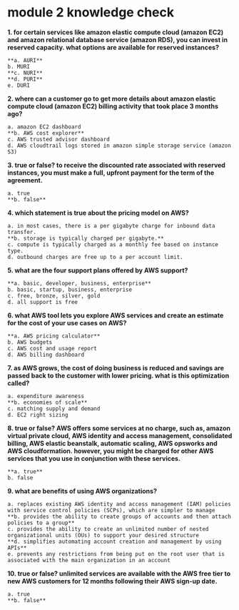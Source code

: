 # module 2 knowledge check

__1. for certain services like amazon elastic compute cloud (amazon EC2) and amazon relational database service (amazon RDS), you can invest in reserved capacity. what options are available for reserved instances?__

    **a. AURI**
    b. MURI
    **c. NURI**
    **d. PURI**
    e. DURI

__2. where can a customer go to get more details about amazon elastic compute cloud (amazon EC2) billing activity that took place 3 months ago?__

    a. amazon EC2 dashboard
    **b. AWS cost explorer**
    c. AWS trusted advisor dashboard
    d. AWS cloudtrail logs stored in amazon simple storage service (amazon S3)

__3. true or false? to receive the discounted rate associated with reserved instances, you must make a full, upfront payment for the term of the agreement.__

    a. true
    **b. false**

__4. which statement is true about the pricing model on AWS?__

    a. in most cases, there is a per gigabyte charge for inbound data transfer.
    **b. storage is typically charged per gigabyte.**
    c. compute is typically charged as a monthly fee based on instance type.
    d. outbound charges are free up to a per account limit.

__5. what are the four support plans offered by AWS support?__

    **a. basic, developer, business, enterprise**
    b. basic, startup, business, enterprise
    c. free, bronze, silver, gold
    d. all support is free

__6. what AWS tool lets you explore AWS services and create an estimate for the cost of your use cases on AWS?__

    **a. AWS pricing calculator**
    b. AWS budgets
    c. AWS cost and usage report
    d. AWS billing dashboard

__7. as AWS grows, the cost of doing business is reduced and savings are passed back to the customer with lower pricing. what is this optimization called?__

    a. expenditure awareness
    **b. economies of scale**
    c. matching supply and demand
    d. EC2 right sizing

__8. true or false? AWS offers some services at no charge, such as, amazon virtual private cloud, AWS identity and access management, consolidated billing, AWS elastic beanstalk, automatic scaling, AWS opsworks and AWS cloudformation. however, you might be charged for other AWS services that you use in conjunction with these services.__

    **a. true**
    b. false

__9. what are benefits of using AWS organizations?__

    a. replaces existing AWS identity and access management (IAM) policies with service control policies (SCPs), which are simpler to manage
    **b. provides the ability to create groups of accounts and then attach policies to a group**
    c. provides the ability to create an unlimited number of nested organizational units (OUs) to support your desired structure
    **d. simplifies automating account creation and management by using APIs**
    e. prevents any restrictions from being put on the root user that is associated with the main organization in an account

__10. true or false? unlimited services are available with the AWS free tier to new AWS customers for 12 months following their AWS sign-up date.__

    a. true
    **b. false**
